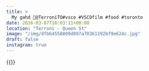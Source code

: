```yaml
---
title: >
  My gahd 🍕@TerroniTO#vsco #VSCOfilm #food #toronto
date: 2016-03-07T16:03:11+00:00
location: "Terroni - Queen St"
image: "/img/dfb64558809d097a70361192bf9e624c.jpg"
draft: false
instagram: true
---
```


{{<photo src="/img/dfb64558809d097a70361192bf9e624c.jpg">}}
